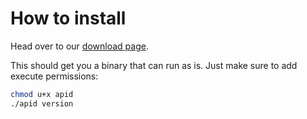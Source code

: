 # How to install

Head over to our [download page](https://github.com/getapid/apid-cli/releases).

This should get you a binary that can run as is. Just make sure to add execute permissions:

```bash
chmod u+x apid
./apid version
```

